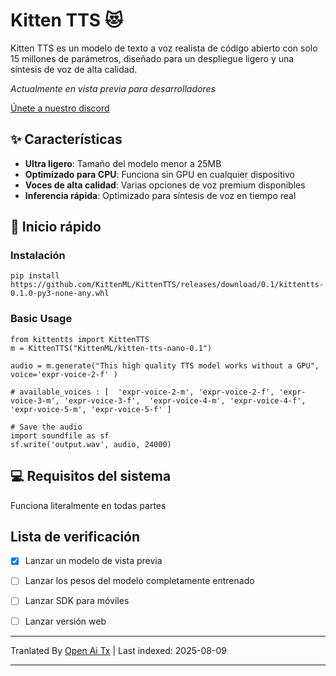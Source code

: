 # Kitten TTS 😻

Kitten TTS es un modelo de texto a voz realista de código abierto con solo 15 millones de parámetros, diseñado para un despliegue ligero y una síntesis de voz de alta calidad.

*Actualmente en vista previa para desarrolladores*

[Únete a nuestro discord](https://discord.gg/upcyF5s6)


## ✨ Características

- **Ultra ligero**: Tamaño del modelo menor a 25MB
- **Optimizado para CPU**: Funciona sin GPU en cualquier dispositivo
- **Voces de alta calidad**: Varias opciones de voz premium disponibles
- **Inferencia rápida**: Optimizado para síntesis de voz en tiempo real



## 🚀 Inicio rápido

### Instalación

```
pip install https://github.com/KittenML/KittenTTS/releases/download/0.1/kittentts-0.1.0-py3-none-any.whl
```



 ### Basic Usage 

```
from kittentts import KittenTTS
m = KittenTTS("KittenML/kitten-tts-nano-0.1")

audio = m.generate("This high quality TTS model works without a GPU", voice='expr-voice-2-f' )

# available_voices : [  'expr-voice-2-m', 'expr-voice-2-f', 'expr-voice-3-m', 'expr-voice-3-f',  'expr-voice-4-m', 'expr-voice-4-f', 'expr-voice-5-m', 'expr-voice-5-f' ]

# Save the audio
import soundfile as sf
sf.write('output.wav', audio, 24000)

```
## 💻 Requisitos del sistema

Funciona literalmente en todas partes



## Lista de verificación 

- [x] Lanzar un modelo de vista previa
- [ ] Lanzar los pesos del modelo completamente entrenado
- [ ] Lanzar SDK para móviles 
- [ ] Lanzar versión web 








---

Tranlated By [Open Ai Tx](https://github.com/OpenAiTx/OpenAiTx) | Last indexed: 2025-08-09

---